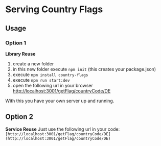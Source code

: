 # Serving Country Flags

## Usage
### Option 1
**Library Reuse** 
1. create a new folder 
2. in this new folder execute ```npm init``` (this creates your package.json)
3. execute ```npm install country-flags``` 
4. execute ```npm run start:dev``` 
5. open the following url in your browser [http://localhost:3001/getFlag/countryCode/DE](http://localhost:3001/getFlag/countryCode/DE)


With this you have your own server up and running.


## Option 2
**Service Reuse**
Just use the following url in your code:
```[http://localhost:3001/getFlag/countryCode/DE](http://localhost:3001/getFlag/countryCode/DE)```